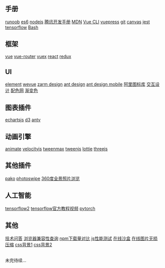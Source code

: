 ## 手册

[runoob](https://www.runoob.com)
[es6](https://es6.ruanyifeng.com)
[nodejs](http://nodejs.cn/api)
[腾讯开发手册](https://cloud.tencent.com/developer/devdocs)
[MDN](https://developer.mozilla.org/zh-CN/docs/Web/JavaScript)
[Vue CLI](https://cli.vuejs.org/zh/)
[vuepress](https://www.vuepress.cn/)
[git](https://www.progit.cn)
[canvas](https://www.canvasapi.cn)
[jest](https://jestjs.bootcss.com)
[tensorflow](https://tensorflow.google.cn)
[Bash](https://wangdoc.com/bash)

## 框架

[vue](https://cn.vuejs.org)
[vue-router](https://router.vuejs.org/zh)
[vuex](https://vuex.vuejs.org)
[react](https://react.docschina.org)
[redux](https://reduxjs.bootcss.com)

## UI

[element](https://element.eleme.cn/#/zh-CN)
[wevue](https://wevue.org)
[zarm design](https://zarm.design)
[ant design](https://ant.design/index-cn)
[ant design mobile](https://mobile.ant.design/index-cn)
[阿里图标库](https://www.iconfont.cn)
[交互设计](https://uimovement.com)
[配色网](https://www.colorbox.io)
[渐变色](https://uigradients.com/#Relay)

## 图表插件

[echartsjs](https://www.echartsjs.com/zh/index.html)
[d3](https://d3js.org)
[antv](https://antv.vision/zh)

## 动画引擎

[animate](https://daneden.github.io/animate.css)
[velocityjs](http://www.velocityjs.org)
[tweenmax](https://www.tweenmax.com.cn)
[tweenjs](http://www.createjs.cc/tweenjs)
[lottie](https://airbnb.design/lottie)
[threejs](https://threejs.org)

## 其他插件

[pako](https://www.npmjs.com/package/pako)
[photoswipe](https://photoswipe.com)
[360度全景照片浏览](https://pchen66.github.io/Panolens/#Home)

## 人工智能

[tensorflow2](https://tf.wiki/index.html#id1)
[tensorflow官方教程视频](https://developers.google.com/machine-learning/crash-course?hl=zh-cn)
[pytorch](https://pytorch.org)

## 其他

[技术问答](https://stackoverflow.com)
[浏览器兼容性查询](https://caniuse.com)
[npm下载量对比](https://www.npmtrends.com/vue-vs-react-vs-angular)
[js性能测试](https://jsperf.com)
[在线沙盒](https://codesandbox.io/s/determined-dream-wh0wg)
[在线图片无损压缩](https://tinypng.com)
[css背景1](http://www.heropatterns.com)
[css背景2](https://bansal.io/pattern-css#introduction)


<br>
未完待续...

<style scoped>
.page p a {
  margin-right: 18px
}
.page p a:last-child {
  margin-right: 0
}
.page p {
  margin-top: 1rem!important;
}
.page h2:first-child {
  padding-top: 4.6rem!important;
}
.page h2 {
  font-size: 1.2rem;
  padding-top: 3.5rem;
}
</style>